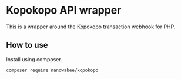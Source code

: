 # Kopokopo API wrapper

This is a wrapper around the Kopokopo transaction webhook for PHP.


## How to use
Install using composer.

`composer require nandwabee/kopokopo`